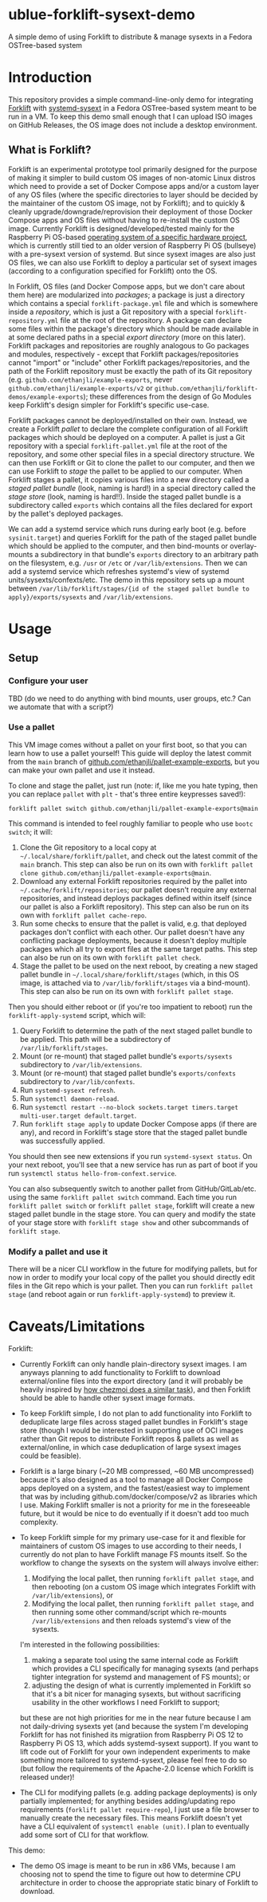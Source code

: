 # ublue-forklift-sysext-demo

A simple demo of using Forklift to distribute & manage sysexts in a Fedora OSTree-based system

# Introduction

This repository provides a simple command-line-only demo for integrating
[Forklift](https://github.com/PlanktoScope/forklift) with
[systemd-sysext](https://www.freedesktop.org/software/systemd/man/latest/systemd-sysext.html)
in a Fedora OSTree-based system meant to be run in a VM. To keep this demo small enough that I can
upload ISO images on GitHub Releases, the OS image does not include a desktop environment.

## What is Forklift?

Forklift is an experimental prototype tool primarily designed for the purpose of making it simpler
to build custom OS images of non-atomic Linux distros which need to provide a set of Docker
Compose apps and/or a custom layer of any OS files (where the specific directories to layer should
be decided by the maintainer of the custom OS image, not by Forklift); and to quickly & cleanly
upgrade/downgrade/reprovision their deployment of those Docker Compose apps and OS files without
having to re-install the custom OS image. Currently Forklift is designed/developed/tested mainly for
the Raspberry Pi OS-based
[operating system of a specific hardware project](https://docs-edge.planktoscope.community/reference/software/architecture/os/), which is currently still tied to an older version of Raspberry Pi OS
(bullseye) with a pre-sysext version of systemd. But since sysext images are also just OS files, we
can also use Forklift to deploy a particular set of sysext images (according to a configuration
specified for Forklift) onto the OS.

In Forklift, OS files (and Docker Compose apps, but we don't care about them here) are modularized
into *packages*; a package is just a directory which contains a special `forklift-package.yml` file
and which is somewhere inside a *repository*, which is just a Git repository with a special
`forklift-repository.yml` file at the root of the repository. A package can declare some files
within the package's directory which should be made available in at some declared paths in a special
*export directory* (more on this later). Forklift packages and repositories are roughly
analogous to Go packages and modules, respectively - except that Forklift packages/repositories
cannot "import" or "include" other Forklift packages/repositories, and the path of the Forklift
repository must be exactly the path of its Git repository (e.g.
`github.com/ethanjli/example-exports`, never `github.com/ethanjli/example-exports/v2`
or `github.com/ethanjli/forklift-demos/example-exports`); these differences from the design of
Go Modules keep Forklift's design simpler for Forklift's specific use-case.

Forklift packages cannot be deployed/installed on their own. Instead, we create a Forklift *pallet*
to declare the complete configuration of all Forklift packages which should be deployed on a
computer. A pallet is just a Git repository with a special `forklift-pallet.yml` file at the root
of the repository, and some other special files in a special directory structure. We can then use
Forklift or Git to clone the pallet to our computer, and then we can use Forklift to *stage* the
pallet to be applied to our computer. When Forklift stages a pallet, it copies various files into
a new directory called a *staged pallet bundle* (look, naming is hard!) in a special directory
called the *stage store* (look, naming is hard!!). Inside the staged pallet bundle is a subdirectory
called `exports` which contains all the files declared for export by the pallet's deployed packages.

We can add a systemd service which runs during early boot (e.g. before `sysinit.target`) and queries
Forklift for the path of the staged pallet bundle which should be applied to the computer, and then
bind-mounts or overlay-mounts a subdirectory in that bundle's `exports` directory to an arbitrary
path on the filesystem, e.g. `/usr` or `/etc` or `/var/lib/extensions`. Then we can add a systemd
service which refreshes systemd's view of systemd units/sysexts/confexts/etc. The demo in this
repository sets up a mount between
`/var/lib/forklift/stages/{id of the staged pallet bundle to apply}/exports/sysexts` and
`/var/lib/extensions`.

# Usage

## Setup

### Configure your user

TBD (do we need to do anything with bind mounts, user groups, etc.? Can we automate that with a
script?)

### Use a pallet

This VM image comes without a pallet on your first boot, so that you can learn how to use a pallet
yourself! This guide will deploy the latest commit from the `main` branch of
[github.com/ethanjli/pallet-example-exports](https://github.com/ethanjli/pallet-example-exports),
but you can make your own pallet and use it instead.

To clone and stage the pallet, just run (note: if, like me you hate typing, then you can replace
`pallet` with `plt` - that's three entire keypresses saved!):

```
forklift pallet switch github.com/ethanjli/pallet-example-exports@main
```

This command is intended to feel roughly familiar to people who use `bootc switch`; it will:

1. Clone the Git repository to a local copy at `~/.local/share/forklift/pallet`, and check out the
   latest commit of the `main` branch. This step can also be run on its own with
   `forklift pallet clone github.com/ethanjli/pallet-example-exports@main`.
2. Download any external Forklift repositories required by the pallet into
   `~/.cache/forklift/repositories`; our pallet doesn't require any external repositories, and
   instead deploys packages defined within itself (since our pallet is also a Forklift repository).
   This step can also be run on its own with `forklift pallet cache-repo`.
3. Run some checks to ensure that the pallet is valid, e.g. that deployed packages don't conflict
   with each other. Our pallet doesn't have any conflicting package deployments, because it doesn't
   deploy multiple packages which all try to export files at the same target paths.
   This step can also be run on its own with `forklift pallet check`.
4. Stage the pallet to be used on the next reboot, by creating a new staged pallet bundle in
   `~/.local/share/forklift/stages` (which, in this OS image, is attached via to
   `/var/lib/forklift/stages` via a bind-mount).
   This step can also be run on its own with `forklift pallet stage`.

Then you should either reboot or (if you're too impatient to reboot) run the
`forklift-apply-systemd` script, which will:

1. Query Forklift to determine the path of the next staged pallet bundle to be applied. This path
   will be a subdirectory of `/var/lib/forklift/stages`.
2. Mount (or re-mount) that staged pallet bundle's `exports/sysexts` subdirectory to
   `/var/lib/extensions`.
3. Mount (or re-mount) that staged pallet bundle's `exports/confexts` subdirectory to
   `/var/lib/confexts`.
4. Run `systemd-sysext refresh`.
5. Run `systemctl daemon-reload`.
6. Run `systemctl restart --no-block sockets.target timers.target multi-user.target default.target`.
7. Run `forklift stage apply` to update Docker Compose apps (if there are any), and record in
   Forklift's stage store that the staged pallet bundle was successfully applied.

You should then see new extensions if you run `systemd-sysext status`. On your next reboot, you'll
see that a new service has run as part of boot if you run
`systemctl status hello-from-confext.service`.

You can also subsequently switch to another pallet from GitHub/GitLab/etc. using the same
`forklift pallet switch` command. Each time you run `forklift pallet switch` or
`forklift pallet stage`, forklift will create a new staged pallet bundle in the stage store. You can
query and modify the state of your stage store with `forklift stage show` and other subcommands
of `forklift stage`.

### Modify a pallet and use it

There will be a nicer CLI workflow in the future for modifying pallets, but for now in order to
modify your local copy of the pallet you should directly edit files in the Git repo which is your
pallet. Then you can run `forklift pallet stage` (and reboot again or run `forklift-apply-systemd`)
to preview it.

# Caveats/Limitations

Forklift:

- Currently Forklift can only handle plain-directory sysext images. I am anyways planning to add
  functionality to Forklift to download external/online files into the export directory (and it will
  probably be heavily inspired by
  [how chezmoi does a similar task](https://www.chezmoi.io/user-guide/include-files-from-elsewhere/)),
  and then Forklift should be able to handle other sysext image formats.
- To keep Forklift simple, I do not plan to add functionality into Forklift to deduplicate large
  files across staged pallet bundles in Forklift's stage store (though I would be interested in
  supporting use of OCI images rather than Git repos to distribute Forklift repos & pallets as well
  as external/online, in which case deduplication of large sysext images could be feasible).
- Forklift is a large binary (~20 MB compressed, ~60 MB uncompressed) because it's also designed as
  a tool to manage all Docker Compose apps deployed on a system, and the fastest/easiest way to
  implement that was by including github.com/docker/compose/v2 as libraries which I use. Making
  Forklift smaller is not a priority for me in the foreseeable future, but it would be nice to do
  eventually if it doesn't add too much complexity.
- To keep Forklift simple for my primary use-case for it and flexible for maintainers of custom OS
  images to use according to their needs, I currently do not plan to have Forklift manage FS mounts
  itself. So the workflow to change the sysexts on the system will always involve either:

    1. Modifying the local pallet, then running `forklift pallet stage`, and then rebooting (on a
       custom OS image which integrates Forklift with `/var/lib/extensions`), or
    2. Modifying the local pallet, then running `forklift pallet stage`, and then running some other
       command/script which re-mounts `/var/lib/extensions` and then reloads systemd's view of the
       sysexts.

  I'm interested in the following possibilities:

    1. making a separate tool using the same internal code as Forklift which provides a CLI
       specifically for managing sysexts (and perhaps tighter integration for systemd and management
       of FS mounts); or
    2. adjusting the design of what is currently implemented in Forklift so that it's a bit nicer
       for managing sysexts, but without sacrificing usability in the other workflows I need
       Forklift to support;

  but these are not high priorities for me in the near future because I am not daily-driving sysexts
  yet (and because the system I'm developing Forklift for has not finished its migratiion from
  Raspberry Pi OS 12 to Raspberry Pi OS 13, which adds systemd-sysext support). If you want to
  lift code out of Forklift for your own independent experiments to make something more tailored to
  systemd-sysext, please feel free to do so (but follow the requirements of the Apache-2.0 license
  which Forklift is released under)!
- The CLI for modifying pallets (e.g. adding package deployments) is only partially implemented; for
  anything besides adding/updating repo requirements (`forklift pallet require-repo`), I just use a
  file browser to manually create the necessary files. This means Forklift doesn't yet have a CLI
  equivalent of `systemctl enable (unit)`. I plan to eventually add some sort of CLI for that
  workflow.


This demo:

- The demo OS image is meant to be run in x86 VMs, because I am choosing not to spend the time to
  figure out how to determine CPU architecture in order to choose the appropriate static binary of
  Forklift to download.

